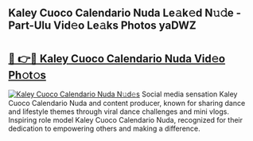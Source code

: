 ## Kaley Cuoco Calendario Nuda Le𝚊k𝚎d N𝚞𝚍e - Part-Ulu Vid𝚎o Le𝚊ks Photos yaDWZ

# <h2><a href="http://fbev4cm.evod.top/?m=Kaley+Cuoco+Calendario+Nuda">🔗 👉🔴 Kaley Cuoco Calendario Nuda Vid𝚎o Ph𝚘t𝚘s</a></h2>

[![Kaley Cuoco Calendario Nuda N𝚞d𝚎s](https://i.imgur.com/8V9OHl7.gif)](http://fbev4cm.evod.top/?m=Kaley+Cuoco+Calendario+Nuda)
Social media sensation Kaley Cuoco Calendario Nuda and content producer, known for sharing dance and lifestyle themes through viral dance challenges and mini vlogs. Inspiring role model Kaley Cuoco Calendario Nuda, recognized for their dedication to empowering others and making a difference. 
